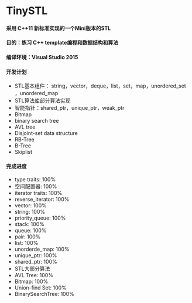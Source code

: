 # TinySTL

#### 采用 C++11 新标准实现的一个Mini版本的STL
#### 目的：练习 C++ template编程和数据结构和算法
#### 编译环境：Visual Studio 2015
#### 开发计划
* STL基本组件： string，vector，deque，list，set，map，unordered_set ，unordered_map 
* STL算法库部分算法实现
* 智能指针：shared_ptr，unique_ptr，weak_ptr
* Bitmap
* binary search tree
* AVL tree
* Disjoint-set data structure
* RB-Tree
* B-Tree
* Skiplist

#### 完成进度
* type traits: 100%
* 空间配置器: 100%
* iterator traits: 100%
* reverse_iterator: 100%
* vector: 100%
* string: 100%
* priority_queue: 100%
* stack: 100%
* queue: 100%
* pair: 100%
* list: 100%
* unorderde_map: 100%
* unique_ptr: 100%
* shared_ptr: 100%
* STL大部分算法
* AVL Tree: 100%
* Bitmap: 100%
* Union-find Set: 100%
* BinarySearchTree: 100%
  
